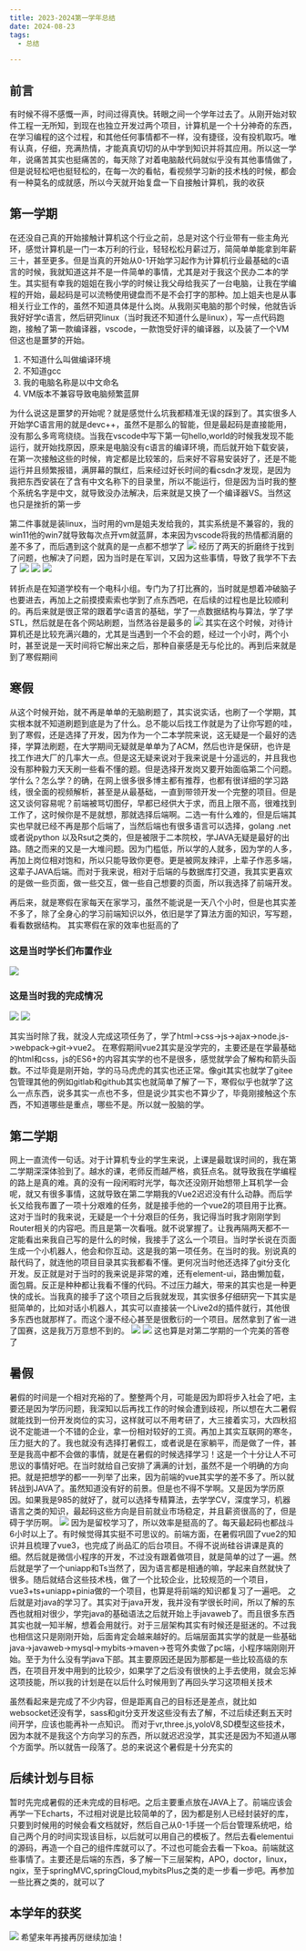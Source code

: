 ```yaml
---
title: 2023-2024第一学年总结
date: 2024-08-23 
tags: 
  - 总结

---
```


## 前言

有时候不得不感慨一声，时间过得真快。转眼之间一个学年过去了。从刚开始对软件工程一无所知，到现在也独立开发过两个项目，计算机是一个十分神奇的东西，在学习编程的这个过程，和其他任何事情都不一样，没有捷径，没有投机取巧。唯有认真，仔细，充满热情，才能真真切切的从中学到知识并将其应用。所以这一学年，说痛苦其实也挺痛苦的，每天除了对着电脑敲代码就似乎没有其他事情做了，但是说轻松吧也挺轻松的，在每一次的看帖，看视频学习新的技术栈的时候，都会有一种莫名的成就感，所以今天就开始复盘一下自接触计算机，我的收获

## 第一学期

在还没自己真的开始接触计算机这个行业之前，总是对这个行业带有一些主角光环，感觉计算机是一门一本万利的行业，轻轻松松月薪过万，简简单单能拿到年薪三十，甚至更多。但是当真的开始从0-1开始学习起作为计算机行业最基础的c语言的时候，我就知道这并不是一件简单的事情，尤其是对于我这个民办二本的学生。其实挺有幸我的姐姐在我小学的时候让我父母给我买了一台电脑，让我在学编程的开始，最起码是可以流畅使用键盘而不是不会打字的那种。加上姐夫也是从事相关行业工作的，虽然不知道具体是什么岗。从我刚买电脑的那个时候，他就告诉我好好学c语言，然后研究linux（当时我还不知道什么是linux），写一点代码跑跑，接触了第一款编译器，vscode，一款饱受好评的编译器，以及装了一个VM但这也是噩梦的开始。

1. 不知道什么叫做编译环境
2. 不知道gcc
3. 我的电脑名称是以中文命名
4. VM版本不兼容导致电脑频繁蓝屏

为什么说这是噩梦的开始呢？就是感觉什么坑我都精准无误的踩到了。其实很多人开始学C语言用的就是devc++，虽然不是那么的智能，但是最起码是直接能用，没有那么多弯弯绕绕。当我在vscode中写下第一句hello,world的时候我发现不能运行，就开始找原因，原来是电脑没有c语言的编译环境，而后就开始下载安装，在第一次接触这些的时候，肯定都是比较笨的，后来好不容易安装好了，还是不能运行并且频繁报错，满屏幕的飘红，后来经过好长时间的看csdn才发现，是因为我把东西安装在了含有中文名称下的目录里，所以不能运行，但是因为当时我的整个系统名字是中文，就导致没办法解决，后来就是又换了一个编译器VS。当然这也只是挫折的第一步

第二件事就是装linux，当时用的vm是姐夫发给我的，其实系统是不兼容的，我的win11他的win7就导致每次点开vm就蓝屏，本来因为vscode将我的热情都消磨的差不多了，而后遇到这个就真的是一点都不想学了
![](https://blog-pic-1338675647.cos.ap-nanjing.myqcloud.com/blog/202504271135675.jpg)
经历了两天的折磨终于找到了问题，也解决了问题，因为当时是在军训，又因为这些事情，导致了我学不下去了
![](https://blog-pic-1338675647.cos.ap-nanjing.myqcloud.com/blog/202504271135739.png)
![](https://blog-pic-1338675647.cos.ap-nanjing.myqcloud.com/blog/202504271135081.png)
![](https://blog-pic-1338675647.cos.ap-nanjing.myqcloud.com/blog/202504271135657.jpg)

转折点是在知道学校有一个电科小组。专门为了打比赛的，当时就是想着冲破脑子也要进去，再加上之前摸摸索索也学到了点东西吧，在后续的过程也是比较顺利的。再后来就是很正常的跟着学c语言的基础，学了一点数据结构与算法，学了学STL，然后就是在各个网站刷题，当然洛谷是最多的
![](https://blog-pic-1338675647.cos.ap-nanjing.myqcloud.com/blog/202504271135217.png)
其实在这个时候，对待计算机还是比较充满兴趣的，尤其是当遇到一个不会的题，经过一个小时，两个小时，甚至说是一天时间将它解出来之后，那种自豪感是无与伦比的。再到后来就是到了寒假期间

## 寒假

从这个时候开始，就不再是单单的无脑刷题了，其实说实话，也刷了一个学期，其实根本就不知道刷题到底是为了什么。总不能以后找工作就是为了让你写题的哇，到了寒假，还是选择了开发，因为作为一个二本学院来说，这无疑是一个最好的选择，学算法刷题，在大学期间无疑就是单单为了ACM，然后也许是保研，也许是找工作进大厂的几率大一点。但是这无疑来说对于我来说是十分遥远的，并且我也没有那种毅力天天刷一些看不懂的题。但是选择开发岗又要开始面临第二个问题。学什么？怎么学？的确，在网上很多很多博主都有推荐，也都有很详细的学习路线，很全面的视频解析，甚至是从最基础，一直到带领开发一个完整的项目。但是这又谈何容易呢？前端被骂切图仔，早都已经供大于求，而且上限不高，很难找到工作了，这时候你是不是就想，那就选择后端啊。二选一有什么难的，但是后端其实也早就已经不再是那个后端了，当然后端也有很多语言可以选择，golang .net 或者说python 以及Rsut之类的，但是被限于二本院校，学JAVA无疑是最好的出路。随之而来的又是一大堆问题。因为门槛低，所以学的人就多，因为学的人多，再加上岗位相对饱和，所以只能导致你更卷。更是被网友辣评，上辈子作恶多端，这辈子JAVA后端。而对于我来说，相对于后端的与数据库打交道，我其实更喜欢的是做一些页面，做一些交互，做一些自己想要的页面，所以我选择了前端开发。

再后来，就是寒假在家每天在家学习，虽然不能说是一天八个小时，但是也其实差不多了，除了全身心的学习前端知识以外，依旧是学了算法方面的知识，写写题，看看数据结构。
其实寒假在家的效率也挺高的了

### 这是当时学长们布置作业

![](https://blog-pic-1338675647.cos.ap-nanjing.myqcloud.com/blog/202504271135989.jpg)

###  这是当时我的完成情况

![](https://blog-pic-1338675647.cos.ap-nanjing.myqcloud.com/blog/202504271135070.jpg)
![](https://blog-pic-1338675647.cos.ap-nanjing.myqcloud.com/blog/202504271135614.jpeg)

其实当时除了我，就没人完成这项任务了，学了html->css->js->ajax->node.js->webpack->git->vue2。
在寒假期间vue2其实是没学完的，主要还是在学最基础的html和css，js的ES6+的内容其实学的也不是很多，感觉就学会了解构和箭头函数。不过毕竟是刚开始，学的马马虎虎的其实也还正常。像git其实也就学了gitee包管理其他的例如gitlab和github其实也就简单了解了一下，寒假似乎也就学了这么一点东西，说多其实一点也不多，但是说少其实也不算少了，毕竟刚接触这个东西，不知道哪些是重点，哪些不是。所以就一股脑的学。

## 第二学期

网上一直流传一句话。对于计算机专业的学生来说，上课是最耽误时间的，我在第二学期深深体验到了。越水的课，老师反而越严格，疯狂点名。就导致我在学编程的路上是真的难。真的没有一段闲暇时光学，每次还没刚开始想带上耳机学一会呢，就又有很多事情，这就导致在第二学期我的Vue2迟迟没有什么动静。而后学长又给我布置了一项十分艰难的任务，就是接手他的一个vue2的项目用于比赛。这对于当时的我来说，无疑是一个十分艰巨的任务，我记得当时我才刚刚学到Router相关的内容吧。而且是第一次看哦。就不说掌握了。让我再隔两天都不一定能看出来我自己写的是什么的时候，我接手了这么一个项目。当时学长说在页面生成一个小机器人，他会和你互动。这是我的第一项任务。在当时的我。别说真的敲代码了，就连他的项目目录其实我都看不懂。更何况当时他还选择了git分支化开发。反正就是对于当时的我来说是非常的难，还有element-ui，路由懒加载，面包屑。反正是种种都让我看不懂的代码。不过压力越大，带来的其实也是一种更快的成长。当我真的接手了这个项目之后我就发现，其实很多仔细研究一下其实是挺简单的，比如对话小机器人，其实可以直接装一个Live2d的插件就行，其他很多东西也就那样了。而这个漫不经心甚至是很敷衍的一个项目。居然拿到了省一进了国赛，这是我万万意想不到的。
![](https://blog-pic-1338675647.cos.ap-nanjing.myqcloud.com/blog/202504271134895.jpg)
![](https://blog-pic-1338675647.cos.ap-nanjing.myqcloud.com/blog/202504271134981.jpg)
这也算是对第二学期的一个完美的答卷了

## 暑假

暑假的时间是一个相对充裕的了。整整两个月，可能是因为即将步入社会了吧，主要还是因为学历问题，我深知以后再找工作的时候会遭到歧视，所以想在大二暑假就能找到一份开发岗位的实习，这样就可以不用考研了，大三接着实习，大四秋招说不定能进一个不错的企业，拿一份相对较好的工资。再加上其实互联网的寒冬，压力挺大的了。我也就没有选择打暑假工，或者说是在家躺平，而是做了一件，甚至是我高中都不会做的事情，就是在暑假的时候选择学习！这是一个十分让人不可思议的事情好吧。在当时就给自己安排了满满的计划，虽然不是一个明确的方向把。就是把想学的都一一列举了出来，因为前端的vue其实学的差不多了。所以就转战到JAVA了。虽然知道没有好的前景。但是也不得不学啊。又是因为学历原因。如果我是985的就好了，就可以选择专精算法，去学学CV，深度学习，机器语言之类的知识，最起码这些方向是目前就业市场稳定，并且薪资很高的了，但是碍于学历啊。
![](https://blog-pic-1338675647.cos.ap-nanjing.myqcloud.com/blog/202504271134685.jpg)
因为是留校学习了，所以效率是挺高的了。每天最起码也都战斗6小时以上了。有时候觉得其实挺不可思议的。前端方面，在暑假巩固了vue2的知识并且梳理了vue3，也完成了尚品汇的后台项目。不得不说尚硅谷讲课是真的细。然后就是微信小程序的开发，不过没有跟着做项目，就是简单的过了一遍。然后就是学了一个uniapp和Ts当然了，因为语言都是相通的嘛，学起来自然就快了很多。随后就结合这些技术栈，做了一个比较企业，比较规范的一个项目，vue3+ts+uniapp+pinia做的一个项目，也算是将前端的知识都复习了一遍吧。
之后就是对java的学习了。其实对于java开发，我并没有学很长时间，所以了解的东西也就相对很少，学完java的基础语法之后就开始上手javaweb了。而且很多东西其实也就一知半解，想着会用就行。对于三层架构其实有时候还是挺迷的。不过我也相信这只是刚刚开始，后面肯定会越来越好的。后端层面其实学的就是一些基础java->javaweb->mysql->mybits->maven->苍穹外卖做了pc端，小程序端刚刚开始。至于为什么没有学java下部。其主要原因还是因为那都是一些比较高级的东西，在项目开发中用到的比较少，如果学了之后没有很快的上手去使用，就会忘掉这项技能，所以我的计划是在以后什么时候用到了再回头学习这项相关技术

虽然看起来是完成了不少内容，但是距离自己的目标还是差点，就比如websocket还没有学，sass和git分支开发这些没有去了解，不过后续还剩五天时间开学，应该也能再补一点知识。
而对于vr,three.js,yoloV8,SD模型这些技术，因为本就不是我这个方向学习的东西，所以就迟迟没学，其实还是因为不知道从哪个方面学。所以就告一段落了。总的来说这个暑假是十分充实的

## 后续计划与目标

暂时先完成暑假的还未完成的目标吧。之后主要重点放在JAVA上了。前端应该会再学一下Echarts，不过相对说是比较简单的了，因为都是别人已经封装好的库，只要到时候用的时候会看文档就好，然后自己从0-1手搓一个后台管理系统吧，给自己两个月的时间实现该目标，以后就可以用自己的模板了。然后去看elementui的源码，再造一个自己的组件库就可以了。不过也可能会去看一下koa。前端就这些事情了。主要还是后端的东西，多了解一下三层架构，APO，doctor，linux，ngix，至于springMVC,springCloud,mybitsPlus之类的走一步看一步吧。再参加一些比赛之类的，就可以了

## 本学年的获奖

![](https://blog-pic-1338675647.cos.ap-nanjing.myqcloud.com/blog/202504271134001.png) 
希望来年再接再厉继续加油！
